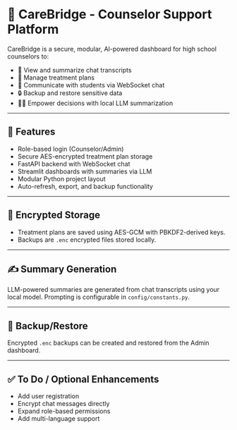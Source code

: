 
# 🧠 CareBridge - Counselor Support Platform

CareBridge is a secure, modular, AI-powered dashboard for high school counselors to:

- 🧾 View and summarize chat transcripts
- 📝 Manage treatment plans
- 💬 Communicate with students via WebSocket chat
- 🔒 Backup and restore sensitive data
- 👩‍⚕️ Empower decisions with local LLM summarization

---

## 🚀 Features

- Role-based login (Counselor/Admin)
- Secure AES-encrypted treatment plan storage
- FastAPI backend with WebSocket chat
- Streamlit dashboards with summaries via LLM
- Modular Python project layout
- Auto-refresh, export, and backup functionality

---

## 🔐 Encrypted Storage

- Treatment plans are saved using AES-GCM with PBKDF2-derived keys.
- Backups are `.enc` encrypted files stored locally.

---

## ✍️ Summary Generation

LLM-powered summaries are generated from chat transcripts using your local model. Prompting is configurable in `config/constants.py`.

---

## 💾 Backup/Restore

Encrypted `.enc` backups can be created and restored from the Admin dashboard.

---

## ✅ To Do / Optional Enhancements

- Add user registration
- Encrypt chat messages directly
- Expand role-based permissions
- Add multi-language support
